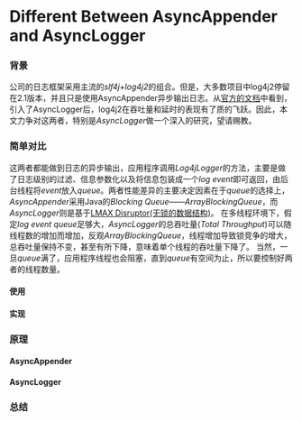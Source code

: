 # Different Between AsyncAppender and AsyncLogger
### 背景
公司的日志框架采用主流的*slf4j+log4j2*的组合。但是，大多数项目中log4j2停留在2.1版本，并且只是使用AsyncAppender异步输出日志。从[官方的文档](http://logging.apache.org/log4j/2.x/performance.html)中看到，引入了AsyncLogger后，log4j2在吞吐量和延时的表现有了质的飞跃。因此，本文力争对这两者，特别是*AsyncLogger*做一个深入的研究，望请赐教。
### 简单对比
这两者都能做到日志的异步输出，应用程序调用*Log4jLogger*的方法，主要是做了日志级别的过滤、信息参数化以及将信息包装成一个*log event*即可返回，由后台线程将*event*放入*queue*。两者性能差异的主要决定因素在于*queue*的选择上，*AsyncAppender*采用Java的*Blocking Queue*——*ArrayBlockingQueue*，而*AsyncLogger*则是基于[LMAX Disruptor(无锁的数据结构)](http://lmax-exchange.github.io/disruptor/)。
在多线程环境下，假定*log event queue*足够大，*AsyncLogger*的总吞吐量(*Total Throughput*)可以随线程数的增加而增加，反观*ArrayBlockingQueue*，线程增加导致锁竞争的增大，总吞吐量保持不变，甚至有所下降，意味着单个线程的吞吐量下降了。
当然，一旦*queue*满了，应用程序线程也会阻塞，直到*queue*有空间为止，所以要控制好两者的线程数量。
#### 使用

#### 实现
### 原理
#### AsyncAppender
#### AsyncLogger
### 总结
